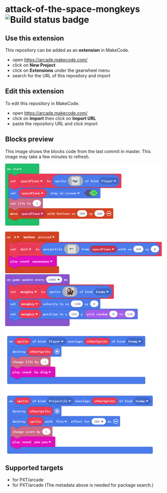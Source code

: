 # attack-of-the-space-mongkeys ![Build status badge](https://github.com/rogelcorral/attack-of-the-space-mongkeys/workflows/MakeCode/badge.svg)



## Use this extension

This repository can be added as an **extension** in MakeCode.

* open https://arcade.makecode.com/
* click on **New Project**
* click on **Extensions** under the gearwheel menu
* search for the URL of this repository and import

## Edit this extension

To edit this repository in MakeCode.

* open https://arcade.makecode.com/
* click on **Import** then click on **Import URL**
* paste the repository URL and click import

## Blocks preview

This image shows the blocks code from the last commit in master.
This image may take a few minutes to refresh.

![A rendered view of the blocks](https://github.com/rogelcorral/attack-of-the-space-mongkeys/raw/master/.makecode/blocks.png)

## Supported targets

* for PXT/arcade
* for PXT/arcade
(The metadata above is needed for package search.)

